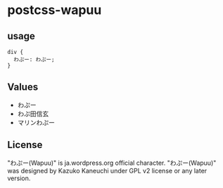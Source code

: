 # postcss-wapuu

## usage

```
div {
  わぷー: わぷー;
}
```

## Values

* わぷー
* わぷ田信玄
* マリンわぷー

## License

"わぷー(Wapuu)" is ja.wordpress.org official character. "わぷー(Wapuu)" was designed by Kazuko Kaneuchi under GPL v2 license or any later version.  
